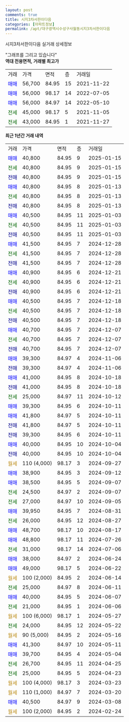 ```yaml
---
layout: post
comments: true
title: 시지3차서한이다음
categories: [아파트정보]
permalink: /apt/대구광역시수성구사월동시지3차서한이다음
---
```


시지3차서한이다음 실거래 상세정보

<script type="text/javascript">
  google.charts.load('current', {'packages':['line', 'corechart']});
  google.charts.setOnLoadCallback(drawChart);

  function drawChart() {
    var data = new google.visualization.DataTable();
    data.addColumn('date', '거래일');
    data.addColumn('number', "매매");
    data.addColumn('number', "전세");
    data.addColumn('number', "전매");

    data.addRows([[new Date(Date.parse("2025-01-15")), 40800, null, null], [new Date(Date.parse("2025-01-15")), null, 40800, null], [new Date(Date.parse("2025-01-15")), null, null, 40800], [new Date(Date.parse("2025-01-13")), 40800, null, null], [new Date(Date.parse("2025-01-13")), null, 40800, null], [new Date(Date.parse("2025-01-13")), null, null, 40800], [new Date(Date.parse("2025-01-03")), 40500, null, null], [new Date(Date.parse("2025-01-03")), null, 40500, null], [new Date(Date.parse("2025-01-03")), null, null, 40500], [new Date(Date.parse("2024-12-28")), 41500, null, null], [new Date(Date.parse("2024-12-28")), null, 41500, null], [new Date(Date.parse("2024-12-28")), null, null, 41500], [new Date(Date.parse("2024-12-21")), 40900, null, null], [new Date(Date.parse("2024-12-21")), null, 40900, null], [new Date(Date.parse("2024-12-21")), null, null, 40900], [new Date(Date.parse("2024-12-18")), 40500, null, null], [new Date(Date.parse("2024-12-18")), null, 40500, null], [new Date(Date.parse("2024-12-18")), null, null, 40500], [new Date(Date.parse("2024-12-07")), 40700, null, null], [new Date(Date.parse("2024-12-07")), null, 40700, null], [new Date(Date.parse("2024-12-07")), null, null, 40700], [new Date(Date.parse("2024-11-06")), 39300, null, null], [new Date(Date.parse("2024-11-06")), null, null, 39300], [new Date(Date.parse("2024-10-18")), 41000, null, null], [new Date(Date.parse("2024-10-18")), null, null, 41000], [new Date(Date.parse("2024-10-12")), null, 25000, null], [new Date(Date.parse("2024-10-11")), 39300, null, null], [new Date(Date.parse("2024-10-11")), 41800, null, null], [new Date(Date.parse("2024-10-11")), null, null, 41800], [new Date(Date.parse("2024-10-11")), null, null, 39300], [new Date(Date.parse("2024-10-04")), 40000, null, null], [new Date(Date.parse("2024-10-04")), null, null, 40000], [new Date(Date.parse("2024-09-27")), null, null, null], [new Date(Date.parse("2024-09-12")), 38900, null, null], [new Date(Date.parse("2024-09-07")), 38500, null, null], [new Date(Date.parse("2024-09-07")), null, 24500, null], [new Date(Date.parse("2024-09-05")), null, 27000, null], [new Date(Date.parse("2024-08-31")), 39950, null, null], [new Date(Date.parse("2024-08-27")), null, 26000, null], [new Date(Date.parse("2024-08-17")), 48700, null, null], [new Date(Date.parse("2024-07-26")), 48800, null, null], [new Date(Date.parse("2024-07-06")), null, 31000, null], [new Date(Date.parse("2024-06-24")), 38000, null, null], [new Date(Date.parse("2024-06-22")), 49000, null, null], [new Date(Date.parse("2024-06-14")), null, null, null], [new Date(Date.parse("2024-06-11")), null, 25000, null], [new Date(Date.parse("2024-06-07")), 40000, null, null], [new Date(Date.parse("2024-06-06")), null, 21000, null], [new Date(Date.parse("2024-05-27")), null, null, null], [new Date(Date.parse("2024-05-22")), null, 24000, null], [new Date(Date.parse("2024-05-16")), null, null, null], [new Date(Date.parse("2024-05-11")), 41300, null, null], [new Date(Date.parse("2024-05-04")), 39700, null, null], [new Date(Date.parse("2024-04-25")), null, 26700, null], [new Date(Date.parse("2024-04-23")), null, 25000, null], [new Date(Date.parse("2024-03-23")), null, null, null], [new Date(Date.parse("2024-03-20")), null, null, null], [new Date(Date.parse("2024-03-08")), 40500, null, null], [new Date(Date.parse("2024-02-24")), null, null, null]]);

    var options = {
      hAxis: {
        format: 'yyyy/MM/dd'
      },    
      lineWidth: 0,
      pointsVisible: true,    
      title: '최근 1년간 유형별 실거래가 분포',
      legend: { position: 'bottom' }
    };

    var formatter = new google.visualization.NumberFormat({pattern:'###,###'} );
    formatter.format(data, 1);
    formatter.format(data, 2);
    
    setTimeout(function() {
        var chart = new google.visualization.LineChart(document.getElementById('columnchart_material'));
        chart.draw(data, (options));
        document.getElementById('loading').style.display = 'none';
    }, 200);
  }
</script>


<div id="loading" style="z-index:20; display: block; margin-left: 0px">"그래프를 그리고 있습니다"</div>
<div id="columnchart_material" style="width: 95%; margin-left: 0px; display: block"></div>
<!-- contents start -->
<b>역대 전용면적, 거래별 최고가</b>
<table class="sortable">
    <tr>
      <td>거래</td>
      <td>가격</td>
      <td>면적</td>
      <td>층</td>
      <td>거래일</td>
    </tr>
        <tr>
          <td><a style="color: blue">매매</a></td>
          <td>56,700</td>
          <td>84.95</td>
          <td>15</td>
          <td>2021-11-22</td>
        </tr>            <tr>
          <td><a style="color: blue">매매</a></td>
          <td>56,000</td>
          <td>98.17</td>
          <td>14</td>
          <td>2022-07-05</td>
        </tr>            <tr>
          <td><a style="color: blue">매매</a></td>
          <td>56,000</td>
          <td>84.97</td>
          <td>14</td>
          <td>2022-05-10</td>
        </tr>        
        <tr>
              <td><a style="color: darkgreen">전세</a></td>
              <td>45,000</td>
              <td>98.17</td>
              <td>5</td>
              <td>2021-11-05</td>
            </tr>            <tr>
              <td><a style="color: darkgreen">전세</a></td>
              <td>43,000</td>
              <td>84.95</td>
              <td>1</td>
              <td>2021-11-27</td>
            </tr>        
    
</table>

<b>최근 1년간 거래 내역</b>

<table class="sortable">
    <tr>
      <td>거래</td>
      <td>가격</td>
      <td>면적</td>
      <td>층</td>
      <td>거래일</td>
    </tr>
    <tr>
      <td><a style="color: blue">매매</a></td>
      <td>40,800</td>
      <td>84.95</td>
      <td>9</td>
      <td>2025-01-15</td>
    </tr>          <tr>
      <td><a style="color: darkgreen">전세</a></td>
      <td>40,800</td>
      <td>84.95</td>
      <td>9</td>
      <td>2025-01-15</td>
    </tr>          <tr>
      <td><a style="color: darkblue">전매</a></td>
      <td>40,800</td>
      <td>84.95</td>
      <td>9</td>
      <td>2025-01-15</td>
    </tr>          <tr>
      <td><a style="color: blue">매매</a></td>
      <td>40,800</td>
      <td>84.95</td>
      <td>8</td>
      <td>2025-01-13</td>
    </tr>          <tr>
      <td><a style="color: darkgreen">전세</a></td>
      <td>40,800</td>
      <td>84.95</td>
      <td>8</td>
      <td>2025-01-13</td>
    </tr>          <tr>
      <td><a style="color: darkblue">전매</a></td>
      <td>40,800</td>
      <td>84.95</td>
      <td>8</td>
      <td>2025-01-13</td>
    </tr>          <tr>
      <td><a style="color: blue">매매</a></td>
      <td>40,500</td>
      <td>84.95</td>
      <td>11</td>
      <td>2025-01-03</td>
    </tr>          <tr>
      <td><a style="color: darkgreen">전세</a></td>
      <td>40,500</td>
      <td>84.95</td>
      <td>11</td>
      <td>2025-01-03</td>
    </tr>          <tr>
      <td><a style="color: darkblue">전매</a></td>
      <td>40,500</td>
      <td>84.95</td>
      <td>11</td>
      <td>2025-01-03</td>
    </tr>          <tr>
      <td><a style="color: blue">매매</a></td>
      <td>41,500</td>
      <td>84.95</td>
      <td>7</td>
      <td>2024-12-28</td>
    </tr>          <tr>
      <td><a style="color: darkgreen">전세</a></td>
      <td>41,500</td>
      <td>84.95</td>
      <td>7</td>
      <td>2024-12-28</td>
    </tr>          <tr>
      <td><a style="color: darkblue">전매</a></td>
      <td>41,500</td>
      <td>84.95</td>
      <td>7</td>
      <td>2024-12-28</td>
    </tr>          <tr>
      <td><a style="color: blue">매매</a></td>
      <td>40,900</td>
      <td>84.95</td>
      <td>6</td>
      <td>2024-12-21</td>
    </tr>          <tr>
      <td><a style="color: darkgreen">전세</a></td>
      <td>40,900</td>
      <td>84.95</td>
      <td>6</td>
      <td>2024-12-21</td>
    </tr>          <tr>
      <td><a style="color: darkblue">전매</a></td>
      <td>40,900</td>
      <td>84.95</td>
      <td>6</td>
      <td>2024-12-21</td>
    </tr>          <tr>
      <td><a style="color: blue">매매</a></td>
      <td>40,500</td>
      <td>84.95</td>
      <td>7</td>
      <td>2024-12-18</td>
    </tr>          <tr>
      <td><a style="color: darkgreen">전세</a></td>
      <td>40,500</td>
      <td>84.95</td>
      <td>7</td>
      <td>2024-12-18</td>
    </tr>          <tr>
      <td><a style="color: darkblue">전매</a></td>
      <td>40,500</td>
      <td>84.95</td>
      <td>7</td>
      <td>2024-12-18</td>
    </tr>          <tr>
      <td><a style="color: blue">매매</a></td>
      <td>40,700</td>
      <td>84.95</td>
      <td>7</td>
      <td>2024-12-07</td>
    </tr>          <tr>
      <td><a style="color: darkgreen">전세</a></td>
      <td>40,700</td>
      <td>84.95</td>
      <td>7</td>
      <td>2024-12-07</td>
    </tr>          <tr>
      <td><a style="color: darkblue">전매</a></td>
      <td>40,700</td>
      <td>84.95</td>
      <td>7</td>
      <td>2024-12-07</td>
    </tr>          <tr>
      <td><a style="color: blue">매매</a></td>
      <td>39,300</td>
      <td>84.97</td>
      <td>4</td>
      <td>2024-11-06</td>
    </tr>          <tr>
      <td><a style="color: darkblue">전매</a></td>
      <td>39,300</td>
      <td>84.97</td>
      <td>4</td>
      <td>2024-11-06</td>
    </tr>          <tr>
      <td><a style="color: blue">매매</a></td>
      <td>41,000</td>
      <td>84.95</td>
      <td>8</td>
      <td>2024-10-18</td>
    </tr>          <tr>
      <td><a style="color: darkblue">전매</a></td>
      <td>41,000</td>
      <td>84.95</td>
      <td>8</td>
      <td>2024-10-18</td>
    </tr>          <tr>
      <td><a style="color: darkgreen">전세</a></td>
      <td>25,000</td>
      <td>84.97</td>
      <td>11</td>
      <td>2024-10-12</td>
    </tr>          <tr>
      <td><a style="color: blue">매매</a></td>
      <td>39,300</td>
      <td>84.95</td>
      <td>6</td>
      <td>2024-10-11</td>
    </tr>          <tr>
      <td><a style="color: blue">매매</a></td>
      <td>41,800</td>
      <td>84.97</td>
      <td>5</td>
      <td>2024-10-11</td>
    </tr>          <tr>
      <td><a style="color: darkblue">전매</a></td>
      <td>41,800</td>
      <td>84.97</td>
      <td>5</td>
      <td>2024-10-11</td>
    </tr>          <tr>
      <td><a style="color: darkblue">전매</a></td>
      <td>39,300</td>
      <td>84.95</td>
      <td>6</td>
      <td>2024-10-11</td>
    </tr>          <tr>
      <td><a style="color: blue">매매</a></td>
      <td>40,000</td>
      <td>84.95</td>
      <td>10</td>
      <td>2024-10-04</td>
    </tr>          <tr>
      <td><a style="color: darkblue">전매</a></td>
      <td>40,000</td>
      <td>84.95</td>
      <td>10</td>
      <td>2024-10-04</td>
    </tr>          <tr>
      <td><a style="color: darkgoldenrod">월세</a></td>
      <td>110 (4,000)</td>
      <td>98.17</td>
      <td>3</td>
      <td>2024-09-27</td>
    </tr>          <tr>
      <td><a style="color: blue">매매</a></td>
      <td>38,900</td>
      <td>84.95</td>
      <td>3</td>
      <td>2024-09-12</td>
    </tr>          <tr>
      <td><a style="color: blue">매매</a></td>
      <td>38,500</td>
      <td>84.95</td>
      <td>5</td>
      <td>2024-09-07</td>
    </tr>          <tr>
      <td><a style="color: darkgreen">전세</a></td>
      <td>24,500</td>
      <td>84.97</td>
      <td>2</td>
      <td>2024-09-07</td>
    </tr>          <tr>
      <td><a style="color: darkgreen">전세</a></td>
      <td>27,000</td>
      <td>84.97</td>
      <td>10</td>
      <td>2024-09-05</td>
    </tr>          <tr>
      <td><a style="color: blue">매매</a></td>
      <td>39,950</td>
      <td>84.95</td>
      <td>7</td>
      <td>2024-08-31</td>
    </tr>          <tr>
      <td><a style="color: darkgreen">전세</a></td>
      <td>26,000</td>
      <td>84.95</td>
      <td>12</td>
      <td>2024-08-27</td>
    </tr>          <tr>
      <td><a style="color: blue">매매</a></td>
      <td>48,700</td>
      <td>98.17</td>
      <td>10</td>
      <td>2024-08-17</td>
    </tr>          <tr>
      <td><a style="color: blue">매매</a></td>
      <td>48,800</td>
      <td>98.17</td>
      <td>11</td>
      <td>2024-07-26</td>
    </tr>          <tr>
      <td><a style="color: darkgreen">전세</a></td>
      <td>31,000</td>
      <td>98.17</td>
      <td>14</td>
      <td>2024-07-06</td>
    </tr>          <tr>
      <td><a style="color: blue">매매</a></td>
      <td>38,000</td>
      <td>84.97</td>
      <td>2</td>
      <td>2024-06-24</td>
    </tr>          <tr>
      <td><a style="color: blue">매매</a></td>
      <td>49,000</td>
      <td>98.17</td>
      <td>5</td>
      <td>2024-06-22</td>
    </tr>          <tr>
      <td><a style="color: darkgoldenrod">월세</a></td>
      <td>100 (2,000)</td>
      <td>84.95</td>
      <td>2</td>
      <td>2024-06-14</td>
    </tr>          <tr>
      <td><a style="color: darkgreen">전세</a></td>
      <td>25,000</td>
      <td>84.97</td>
      <td>8</td>
      <td>2024-06-11</td>
    </tr>          <tr>
      <td><a style="color: blue">매매</a></td>
      <td>40,000</td>
      <td>84.95</td>
      <td>5</td>
      <td>2024-06-07</td>
    </tr>          <tr>
      <td><a style="color: darkgreen">전세</a></td>
      <td>21,000</td>
      <td>84.95</td>
      <td>1</td>
      <td>2024-06-06</td>
    </tr>          <tr>
      <td><a style="color: darkgoldenrod">월세</a></td>
      <td>100 (6,000)</td>
      <td>98.17</td>
      <td>1</td>
      <td>2024-05-27</td>
    </tr>          <tr>
      <td><a style="color: darkgreen">전세</a></td>
      <td>24,000</td>
      <td>84.95</td>
      <td>12</td>
      <td>2024-05-22</td>
    </tr>          <tr>
      <td><a style="color: darkgoldenrod">월세</a></td>
      <td>90 (5,000)</td>
      <td>84.95</td>
      <td>2</td>
      <td>2024-05-16</td>
    </tr>          <tr>
      <td><a style="color: blue">매매</a></td>
      <td>41,300</td>
      <td>84.97</td>
      <td>10</td>
      <td>2024-05-11</td>
    </tr>          <tr>
      <td><a style="color: blue">매매</a></td>
      <td>39,700</td>
      <td>84.95</td>
      <td>4</td>
      <td>2024-05-04</td>
    </tr>          <tr>
      <td><a style="color: darkgreen">전세</a></td>
      <td>26,700</td>
      <td>84.95</td>
      <td>11</td>
      <td>2024-04-25</td>
    </tr>          <tr>
      <td><a style="color: darkgreen">전세</a></td>
      <td>25,000</td>
      <td>84.95</td>
      <td>5</td>
      <td>2024-04-23</td>
    </tr>          <tr>
      <td><a style="color: darkgoldenrod">월세</a></td>
      <td>100 (4,000)</td>
      <td>98.17</td>
      <td>3</td>
      <td>2024-03-23</td>
    </tr>          <tr>
      <td><a style="color: darkgoldenrod">월세</a></td>
      <td>110 (1,000)</td>
      <td>84.97</td>
      <td>7</td>
      <td>2024-03-20</td>
    </tr>          <tr>
      <td><a style="color: blue">매매</a></td>
      <td>40,500</td>
      <td>84.97</td>
      <td>9</td>
      <td>2024-03-08</td>
    </tr>          <tr>
      <td><a style="color: darkgoldenrod">월세</a></td>
      <td>100 (2,000)</td>
      <td>84.95</td>
      <td>2</td>
      <td>2024-02-24</td>
    </tr>      </table>
<!-- contents end -->    

